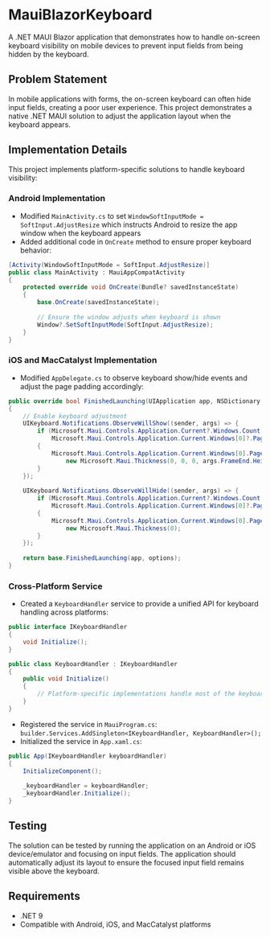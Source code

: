 # MauiBlazorKeyboard

A .NET MAUI Blazor application that demonstrates how to handle on-screen keyboard visibility on mobile devices to prevent input fields from being hidden by the keyboard.

## Problem Statement

In mobile applications with forms, the on-screen keyboard can often hide input fields, creating a poor user experience. This project demonstrates a native .NET MAUI solution to adjust the application layout when the keyboard appears.

## Implementation Details

This project implements platform-specific solutions to handle keyboard visibility:

### Android Implementation

- Modified `MainActivity.cs` to set `WindowSoftInputMode = SoftInput.AdjustResize` which instructs Android to resize the app window when the keyboard appears
- Added additional code in `OnCreate` method to ensure proper keyboard behavior:

```csharp
[Activity(WindowSoftInputMode = SoftInput.AdjustResize)]
public class MainActivity : MauiAppCompatActivity
{
    protected override void OnCreate(Bundle? savedInstanceState)
    {
        base.OnCreate(savedInstanceState);
        
        // Ensure the window adjusts when keyboard is shown
        Window?.SetSoftInputMode(SoftInput.AdjustResize);
    }
}
```
### iOS and MacCatalyst Implementation

- Modified `AppDelegate.cs` to observe keyboard show/hide events and adjust the page padding accordingly:

```csharp
public override bool FinishedLaunching(UIApplication app, NSDictionary options)
{
    // Enable keyboard adjustment
    UIKeyboard.Notifications.ObserveWillShow((sender, args) => {
        if (Microsoft.Maui.Controls.Application.Current?.Windows.Count > 0 && 
            Microsoft.Maui.Controls.Application.Current.Windows[0]?.Page is not null)
        {
            Microsoft.Maui.Controls.Application.Current.Windows[0].Page.Padding = 
                new Microsoft.Maui.Thickness(0, 0, 0, args.FrameEnd.Height);
        }
    });
    
    UIKeyboard.Notifications.ObserveWillHide((sender, args) => {
        if (Microsoft.Maui.Controls.Application.Current?.Windows.Count > 0 && 
            Microsoft.Maui.Controls.Application.Current.Windows[0]?.Page is not null)
        {
            Microsoft.Maui.Controls.Application.Current.Windows[0].Page.Padding = 
                new Microsoft.Maui.Thickness(0);
        }
    });
    
    return base.FinishedLaunching(app, options);
}
```

### Cross-Platform Service

- Created a `KeyboardHandler` service to provide a unified API for keyboard handling across platforms:

```csharp
public interface IKeyboardHandler
{
    void Initialize();
}

public class KeyboardHandler : IKeyboardHandler
{
    public void Initialize()
    {
        // Platform-specific implementations handle most of the keyboard behavior
    }
}
```

- Registered the service in `MauiProgram.cs`:
`builder.Services.AddSingleton<IKeyboardHandler, KeyboardHandler>();`
- Initialized the service in `App.xaml.cs`:

```csharp
public App(IKeyboardHandler keyboardHandler)
{
    InitializeComponent();
    
    _keyboardHandler = keyboardHandler;
    _keyboardHandler.Initialize();
}
```

## Testing

The solution can be tested by running the application on an Android or iOS device/emulator and focusing on input fields. The application should automatically adjust its layout to ensure the focused input field remains visible above the keyboard.

## Requirements

- .NET 9
- Compatible with Android, iOS, and MacCatalyst platforms